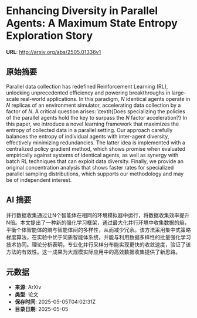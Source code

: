 # Enhancing Diversity in Parallel Agents: A Maximum State Entropy Exploration Story

**URL**: http://arxiv.org/abs/2505.01336v1

## 原始摘要

Parallel data collection has redefined Reinforcement Learning (RL), unlocking
unprecedented efficiency and powering breakthroughs in large-scale real-world
applications. In this paradigm, $N$ identical agents operate in $N$ replicas of
an environment simulator, accelerating data collection by a factor of $N$. A
critical question arises: \textit{Does specializing the policies of the
parallel agents hold the key to surpass the $N$ factor acceleration?} In this
paper, we introduce a novel learning framework that maximizes the entropy of
collected data in a parallel setting. Our approach carefully balances the
entropy of individual agents with inter-agent diversity, effectively minimizing
redundancies. The latter idea is implemented with a centralized policy gradient
method, which shows promise when evaluated empirically against systems of
identical agents, as well as synergy with batch RL techniques that can exploit
data diversity. Finally, we provide an original concentration analysis that
shows faster rates for specialized parallel sampling distributions, which
supports our methodology and may be of independent interest.


## AI 摘要

并行数据收集通过让N个智能体在相同的环境模拟器中运行，将数据收集效率提升N倍。本文提出了一种新的强化学习框架，通过最大化并行环境中收集数据的熵，平衡个体智能体的熵与智能体间的多样性，从而减少冗余。该方法采用集中式策略梯度算法，在实验中优于同质智能体系统，并能与利用数据多样性的批量强化学习技术协同。理论分析表明，专业化并行采样分布能实现更快的收敛速度，验证了该方法的有效性。这一成果为大规模实际应用中的高效数据收集提供了新思路。

## 元数据

- **来源**: ArXiv
- **类型**: 论文
- **保存时间**: 2025-05-05T04:02:31Z
- **目录日期**: 2025-05-05
